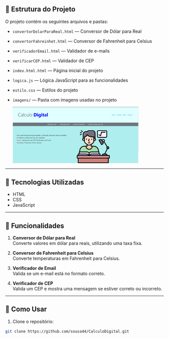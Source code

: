 ## 📂 Estrutura do Projeto

O projeto contém os seguintes arquivos e pastas:

- `convertorDolarParaReal.html` — Conversor de Dólar para Real  
- `convertorFahreinhet.html` — Conversor de Fahrenheit para Celsius  
- `verificadorEmail.html` — Validador de e-mails  
- `verificarCEP.html` — Validador de CEP  
- `index.html.html` — Página inicial do projeto  
- `logica.js` — Lógica JavaScript para as funcionalidades  
- `estilo.css` — Estilos do projeto  
- `imagens/` — Pasta com imagens usadas no projeto

  <img src="fotoCalculoDigital.png" width="400px" />

---

## 🚀 Tecnologias Utilizadas

- HTML  
- CSS  
- JavaScript  

---

## 📌 Funcionalidades

1. **Conversor de Dólar para Real**  
   Converte valores em dólar para reais, utilizando uma taxa fixa.

2. **Conversor de Fahrenheit para Celsius**  
   Converte temperaturas em Fahrenheit para Celsius.

3. **Verificador de Email**  
   Valida se um e-mail está no formato correto.

4. **Verificador de CEP**  
   Valida um CEP e mostra uma mensagem se estiver correto ou incorreto.

---

## 📖 Como Usar

1. Clone o repositório:
```bash
git clone https://github.com/sousa44/CalculoDigital.git
